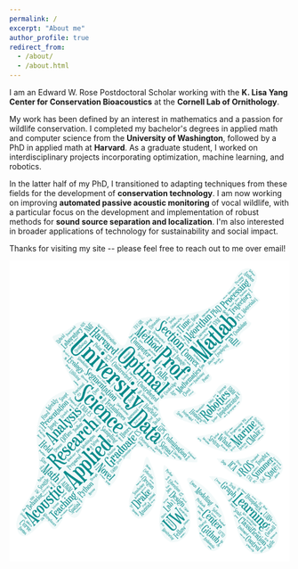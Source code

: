```yaml
---
permalink: /
excerpt: "About me"
author_profile: true
redirect_from: 
  - /about/
  - /about.html
---
```


I am an Edward W. Rose Postdoctoral Scholar working with the **K. Lisa Yang Center for Conservation Bioacoustics** at the **Cornell Lab of Ornithology**.

My work has been defined by an interest in mathematics and a passion for wildlife conservation. I completed my bachelor's degrees in applied math and computer science from the **University of Washington**, followed by a PhD in applied math at **Harvard**. As a graduate student, I worked on interdisciplinary projects incorporating optimization, machine learning, and robotics.

In the latter half of my PhD, I transitioned to adapting techniques from these fields for the development of **conservation technology**. I am now working on improving **automated passive acoustic monitoring** of vocal wildlife, with a particular focus on the development and implementation of robust methods for **sound source separation and localization**. I'm also interested in broader applications of technology for sustainability and social impact.

Thanks for visiting my site -- please feel free to reach out to me over email!

![](/images/wordbird.png)

